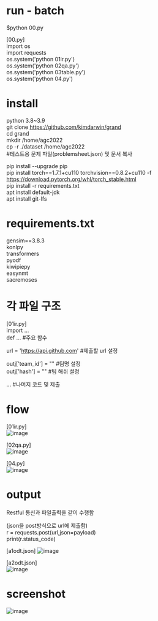 # run - batch
$python 00.py  
  
[00.py]  
import os  
import requests  
os.system('python 01ir.py')  
os.system('python 02qa.py')  
os.system('python 03table.py')  
os.system('python 04.py')  

# install  
python 3.8~3.9  
git clone https://github.com/kimdarwin/grand  
cd grand  
mkdir /home/agc2022  
cp -r ./dataset /home/agc2022  
#테스트용 문제 파일(problemsheet.json) 및 문서 복사  

pip install --upgrade pip   
pip install torch==1.7.1+cu110 torchvision==0.8.2+cu110 -f https://download.pytorch.org/whl/torch_stable.html  
pip install -r requirements.txt  
apt install default-jdk  
apt install git-lfs  

# requirements.txt  
gensim==3.8.3  
konlpy  
transformers  
pyodf  
kiwipiepy  
easynmt  
sacremoses  

# 각 파일 구조  
[01ir.py]  
import ...  
def ... #주요 함수  

url = 'https://api.github.com' #제출할 url 설정  

outj['team_id'] = "" #팀명 설정  
outj['hash'] = "" #팀 해쉬 설정  

... #나머지 코드 및 제출  


# flow
[01ir.py]  
![image](https://user-images.githubusercontent.com/2725508/205604135-740ab851-3f1c-4877-97fc-8bb4ac9cc8b2.png)

[02qa.py]  
![image](https://user-images.githubusercontent.com/2725508/205604198-7c57d153-70dc-484f-8d00-af752a2f0518.png)

[04.py]  
![image](https://user-images.githubusercontent.com/2725508/207591586-27d668bd-9b6a-4a48-acf7-097dc1d9e661.png)


# output  
Restful 통신과 파일출력을 같이 수행함  

(json을 post방식으로 url에 제출함)  
r = requests.post(url,json=payload)  
print(r.status_code)  

[a1odt.json]
![image](https://user-images.githubusercontent.com/2725508/205597441-6b1036b4-cf6c-4779-a3ee-36c91b64c80d.png)


[a2odt.json]  
![image](https://user-images.githubusercontent.com/2725508/205597549-7d4ee6f3-e3a5-4684-9579-633a566bbda2.png)


# screenshot
![image](https://user-images.githubusercontent.com/2725508/205593856-6c7ad268-b22d-4296-be1a-d0fe7dd244dc.png)  

